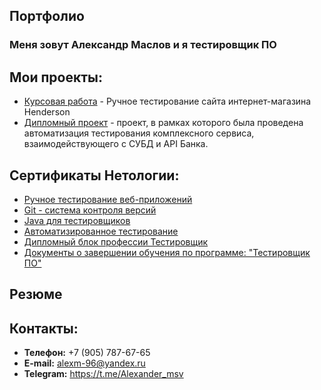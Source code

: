 ## Портфолио
### Меня зовут Александр Маслов и я тестировщик ПО

## Мои проекты:
* [Курсовая работа](https://docs.google.com/spreadsheets/d/1BfI8fTOA4wXnqHgYWXissG7VJ44DWjQkPRU-H02KMHg/edit#gid=0) - Ручное тестирование сайта интернет-магазина Henderson
* [Дипломный проект](https://github.com/M-Alex96/QA-Graduate-Work) - проект, в рамках которого была проведена автоматизация тестирования комплексного сервиса, взаимодействующего с СУБД и API Банка.

## Сертификаты Нетологии:
* [Ручное тестирование веб-приложений](https://github.com/M-Alex96/Portfolio/blob/main/certificate_manual.pdf)
* [Git - система контроля версий](https://github.com/M-Alex96/Portfolio/blob/main/certificate_git.pdf)
* [Java для тестировщиков](https://github.com/M-Alex96/Portfolio/blob/main/certificate_java.pdf)
* [Автоматизированное тестирование](https://github.com/M-Alex96/Portfolio/blob/main/certificate_automation.pdf)
* [Дипломный блок профессии Тестировщик](https://github.com/M-Alex96/Portfolio/blob/main/certificate_diploma_project.jpeg)
* [Документы о завершении обучения по программе: "Тестировщик ПО"](https://github.com/M-Alex96/Portfolio/blob/main/certificate_qa.pdf)

## **Резюме**

## Контакты:
* **Телефон:** +7 (905) 787-67-65
* **E-mail:** alexm-96@yandex.ru
* **Telegram:** https://t.me/Alexander_msv
